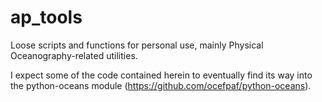 ap_tools
========

Loose scripts and functions for personal use, mainly Physical Oceanography-related utilities.

I expect some of the code contained herein to eventually find its way into the python-oceans module (https://github.com/ocefpaf/python-oceans).
